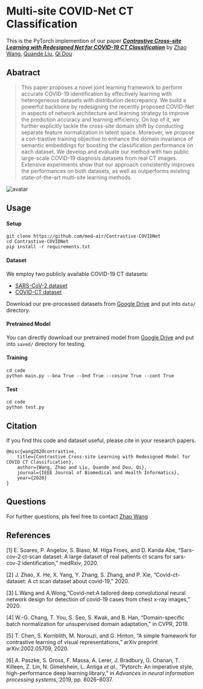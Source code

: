 # Multi-site COVID-Net CT Classification
This is the PyTorch implemention of our paper [***Contrastive Cross-site Learning with Redesigned Net for COVID-19 CT Classification***](https://ieeexplore.ieee.org/document/9194240) by [Zhao Wang](http://kyfafyd.wang/), [Quande Liu](https://liuquande.github.io/), [Qi Dou](http://www.cse.cuhk.edu.hk/~qdou/)

## Abatract

> This paper proposes a novel joint learning framework to perform accurate COVID-19 identification by effectively learning with heterogeneous datasets with distribution descrepancy. We build a powerful backbone by redesigning the recently proposed COVID-Net in aspects of network architecture and learning strategy to improve the prediction accuracy and learning efficiency. On top of it, we further explicitly tackle the cross-site domain shift by conducting separate feature normalization in latent space. Moreover, we propose a con-trastive training objective to enhance the domain invariance of semantic embeddings for boosting the classification performance on each dataset. We develop and evaluate our method with two public large-scale COVID-19 diagnosis datasets from real CT images. Extensive experiments show that our approach consistently improves the performances on both datasets, as well as outperforms existing state-of-the-art multi-site learning methods.

![avatar](assets/framework.png)

## Usage

#### Setup

```shell
git clone https://github.com/med-air/Contrastive-COVIDNet
cd Contrastive-COVIDNet
pip install -r requirements.txt 
```

#### Dataset

We employ two publicly available COVID-19 CT datasets:

- [SARS-CoV-2 dataset](https://www.medrxiv.org/content/10.1101/2020.04.24.20078584v3)
- [COVID-CT dataset](http://arxiv.org/abs/2003.13865)

Download our pre-processed datasets from [Google Drive](https://drive.google.com/file/d/1JBp9RH9-yBEdtkNYDi6wWL79o62JD5Td/view?usp=sharing) and put into `data/` directory.

#### Pretrained Model

You can directly download our pretrained model from [Google Drive](https://drive.google.com/file/d/1ZwtxF4c_pvyv_uyE4Zx4_bNNHQx7Y_Ao/view?usp=sharing) and put into `saved/` directory for testing.

#### Training

```shell
cd code
python main.py --bna True --bnd True --cosine True --cont True
```

#### Test

```shell
cd code
python test.py
```

## Citation
If you find this code and dataset useful, please cite in your research papers.
```
@misc{wang2020contrastive,
    title={Contrastive Cross-site Learning with Redesigned Model for COVID CT Classification},
    author={Wang, Zhao and Liu, Quande and Dou, Qi},
    journal={IEEE Journal of Biomedical and Health Informatics},
    year={2020}
}
```


## Questions

For further questions, pls feel free to contact [Zhao Wang](mailto:kyfafyd@zju.edu.cn)

## References

[1] E. Soares, P. Angelov, S. Biaso, M. Higa Froes, and D. Kanda Abe, “Sars-cov-2 ct-scan dataset: A large dataset of real patients ct scans for sars-cov-2 identification,” medRxiv, 2020.

[2] J. Zhao, X. He, X. Yang, Y. Zhang, S. Zhang, and P. Xie, “Covid-ct-dataset: A ct scan dataset about covid-19,” 2020.

[3] L.Wang and A.Wong,“Covid-net:A tailored deep convolutional neural network design for detection of covid-19 cases from chest x-ray images,” 2020.

[4] W.-G. Chang, T. You, S. Seo, S. Kwak, and B. Han, “Domain-specific batch normalization for unsupervised domain adaptation,” in CVPR, 2019.

[5] T. Chen, S. Kornblith, M. Norouzi, and G. Hinton, “A simple framework for contrastive learning of visual representations,” arXiv preprint arXiv:2002.05709, 2020.

[6] A. Paszke, S. Gross, F. Massa, A. Lerer, J. Bradbury, G. Chanan, T. Killeen, Z. Lin, N. Gimelshein, L. Antiga *et al.*, “Pytorch: An imperative style, high-performance deep learning library,” in *Advances in neural information processing systems*, 2019, pp. 8026–8037.
